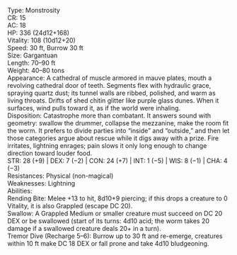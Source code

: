 Type: Monstrosity  
CR: 15  
AC: 18  
HP: 336 (24d12+168)  
Vitality: 108 (10d12+20)  
Speed: 30 ft, Burrow 30 ft  
Size: Gargantuan  
Length: 70–90 ft  
Weight: 40–80 tons  
Appearance: A cathedral of muscle armored in mauve plates, mouth a revolving cathedral door of teeth. Segments flex with hydraulic grace, spraying quartz dust; its tunnel walls are ribbed, polished, and warm as living throats. Drifts of shed chitin glitter like purple glass dunes. When it surfaces, wind pulls toward it, as if the world were inhaling.  
Disposition: Catastrophe more than combatant. It answers sound with geometry: swallow the drummer, collapse the mezzanine, make the room fit the worm. It prefers to divide parties into “inside” and “outside,” and then let those categories argue about rescue while it digs away with a prize. Fire irritates, lightning enrages; pain slows it only long enough to change direction toward louder food.  
STR: 28 (+9) | DEX: 7 (−2) | CON: 24 (+7) | INT: 1 (−5) | WIS: 8 (−1) | CHA: 4 (−3)  
Resistances: Physical (non-magical)  
Weaknesses: Lightning  
Abilities:  
Rending Bite: Melee +13 to hit, 8d10+9 piercing; if this drops a creature to 0 Vitality, it is also Grappled (escape DC 20).  
Swallow: A Grappled Medium or smaller creature must succeed on DC 20 DEX or be swallowed (start of its turns: 4d10 acid; the worm takes 20 damage if a swallowed creature deals 20+ in a turn).  
Tremor Dive (Recharge 5–6): Burrow up to 30 ft and re-emerge, creatures within 10 ft make DC 18 DEX or fall prone and take 4d10 bludgeoning.